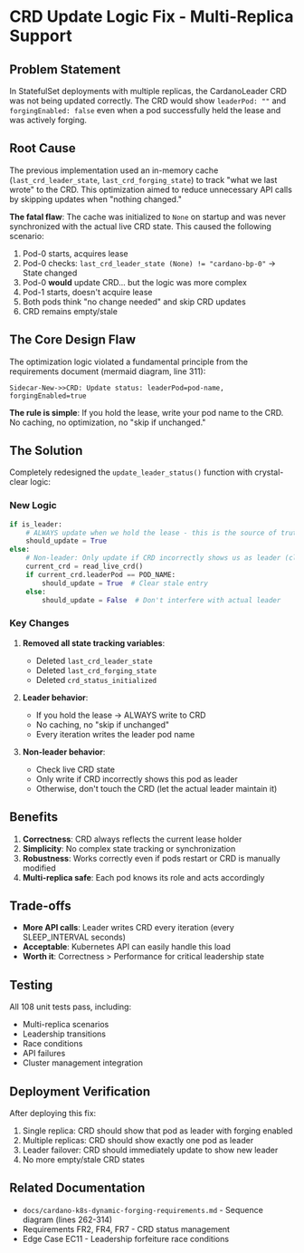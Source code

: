 # CRD Update Logic Fix - Multi-Replica Support

## Problem Statement

In StatefulSet deployments with multiple replicas, the CardanoLeader CRD was not being updated correctly. The CRD would show `leaderPod: ""` and `forgingEnabled: false` even when a pod successfully held the lease and was actively forging.

## Root Cause

The previous implementation used an in-memory cache (`last_crd_leader_state`, `last_crd_forging_state`) to track "what we last wrote" to the CRD. This optimization aimed to reduce unnecessary API calls by skipping updates when "nothing changed."

**The fatal flaw**: The cache was initialized to `None` on startup and was never synchronized with the actual live CRD state. This caused the following scenario:

1. Pod-0 starts, acquires lease
2. Pod-0 checks: `last_crd_leader_state (None) != "cardano-bp-0"` → State changed
3. Pod-0 **would** update CRD... but the logic was more complex
4. Pod-1 starts, doesn't acquire lease
5. Both pods think "no change needed" and skip CRD updates
6. CRD remains empty/stale

## The Core Design Flaw

The optimization logic violated a fundamental principle from the requirements document (mermaid diagram, line 311):

```
Sidecar-New->>CRD: Update status: leaderPod=pod-name, forgingEnabled=true
```

**The rule is simple**: If you hold the lease, write your pod name to the CRD. No caching, no optimization, no "skip if unchanged."

## The Solution

Completely redesigned the `update_leader_status()` function with crystal-clear logic:

### New Logic

```python
if is_leader:
    # ALWAYS update when we hold the lease - this is the source of truth
    should_update = True
else:
    # Non-leader: Only update if CRD incorrectly shows us as leader (cleanup stale data)
    current_crd = read_live_crd()
    if current_crd.leaderPod == POD_NAME:
        should_update = True  # Clear stale entry
    else:
        should_update = False  # Don't interfere with actual leader
```

### Key Changes

1. **Removed all state tracking variables**:
   - Deleted `last_crd_leader_state`
   - Deleted `last_crd_forging_state`
   - Deleted `crd_status_initialized`

2. **Leader behavior**:
   - If you hold the lease → ALWAYS write to CRD
   - No caching, no "skip if unchanged"
   - Every iteration writes the leader pod name

3. **Non-leader behavior**:
   - Check live CRD state
   - Only write if CRD incorrectly shows this pod as leader
   - Otherwise, don't touch the CRD (let the actual leader maintain it)

## Benefits

1. **Correctness**: CRD always reflects the current lease holder
2. **Simplicity**: No complex state tracking or synchronization
3. **Robustness**: Works correctly even if pods restart or CRD is manually modified
4. **Multi-replica safe**: Each pod knows its role and acts accordingly

## Trade-offs

- **More API calls**: Leader writes CRD every iteration (every SLEEP_INTERVAL seconds)
- **Acceptable**: Kubernetes API can easily handle this load
- **Worth it**: Correctness > Performance for critical leadership state

## Testing

All 108 unit tests pass, including:
- Multi-replica scenarios
- Leadership transitions
- Race conditions
- API failures
- Cluster management integration

## Deployment Verification

After deploying this fix:

1. Single replica: CRD should show that pod as leader with forging enabled
2. Multiple replicas: CRD should show exactly one pod as leader
3. Leader failover: CRD should immediately update to show new leader
4. No more empty/stale CRD states

## Related Documentation

- `docs/cardano-k8s-dynamic-forging-requirements.md` - Sequence diagram (lines 262-314)
- Requirements FR2, FR4, FR7 - CRD status management
- Edge Case EC11 - Leadership forfeiture race conditions
